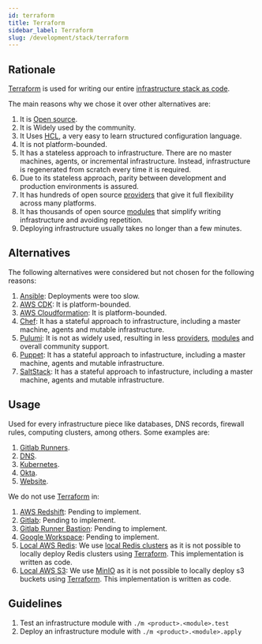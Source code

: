 ```yaml
---
id: terraform
title: Terraform
sidebar_label: Terraform
slug: /development/stack/terraform
---
```


## Rationale

[Terraform][TERRAFORM]
is used for writing our entire
[infrastructure stack as code](https://en.wikipedia.org/wiki/Infrastructure_as_code).

The main reasons why we chose it
over other alternatives are:

1. It is [Open source](https://opensource.com/resources/what-open-source).
1. It is Widely used by the community.
1. It Uses [HCL](https://github.com/hashicorp/hcl),
    a very easy to learn structured configuration language.
1. It is not platform-bounded.
1. It has a stateless approach to infrastructure.
    There are no master machines, agents,
    or incremental infrastructure. Instead, infrastructure
    is regenerated from scratch every time it is required.
1. Due to its stateless approach,
    parity between development and production environments
    is assured.
1. It has hundreds of open source
    [providers](https://registry.terraform.io/browse/providers)
    that give it full flexibility across many platforms.
1. It has thousands of open source
    [modules](https://registry.terraform.io/browse/modules)
    that simplify writing infrastructure and avoiding repetition.
1. Deploying infrastructure
    usually takes no longer than a few minutes.

## Alternatives

The following alternatives were considered
but not chosen for the following reasons:

1. [Ansible](https://www.ansible.com/):
    Deployments were too slow.
1. [AWS CDK](https://aws.amazon.com/cdk/):
    It is platform-bounded.
1. [AWS Cloudformation](https://aws.amazon.com/cloudformation/):
    It is platform-bounded.
1. [Chef](https://www.chef.io/):
    It has a stateful approach to infrastructure, including
    a master machine, agents and mutable infrastructure.
1. [Pulumi](https://www.pulumi.com/):
    It is not as widely used,
    resulting in less
    [providers](https://www.pulumi.com/docs/intro/cloud-providers/),
    [modules](https://www.npmjs.com/search?q=pulumi&page=0&perPage=20)
    and overall community support.
1. [Puppet](https://puppet.com/):
    It has a stateful approach to infastructure, including
    a master machine, agents and mutable infrastructure.
1. [SaltStack](https://saltproject.io/):
    It has a stateful approach to infastructure, including
    a master machine, agents and mutable infrastructure.

## Usage

Used for every infrastructure piece
like databases, DNS records, firewall rules,
computing clusters, among others.
Some examples are:

1. [Gitlab Runners](https://gitlab.com/fluidattacks/universe/-/tree/2a1e5fc66bcf675fd4249cdf3faf31d3a414a85d/makes/applications/makes/ci/src/terraform).
1. [DNS](https://gitlab.com/fluidattacks/universe/-/tree/2a1e5fc66bcf675fd4249cdf3faf31d3a414a85d/makes/applications/makes/dns/src/terraform).
1. [Kubernetes](https://gitlab.com/fluidattacks/universe/-/tree/2a1e5fc66bcf675fd4249cdf3faf31d3a414a85d/makes/applications/makes/k8s/src/terraform).
1. [Okta](https://gitlab.com/fluidattacks/universe/-/tree/2a1e5fc66bcf675fd4249cdf3faf31d3a414a85d/makes/applications/makes/okta/src/terraform).
1. [Website](https://gitlab.com/fluidattacks/universe/-/tree/2a1e5fc66bcf675fd4249cdf3faf31d3a414a85d/airs/deploy/production/terraform).

We do not use [Terraform][TERRAFORM] in:

1. [AWS Redshift](/development/stack/aws/redshift/):
    Pending to implement.
1. [Gitlab](/development/stack/gitlab):
    Pending to implement.
1. [Gitlab Runner Bastion](https://docs.gitlab.com/runner/configuration/autoscale.html):
    Pending to implement.
1. [Google Workspace](https://workspace.google.com/):
    Pending to implement.
1. [Local AWS Redis](/development/stack/aws/redis/):
    We use [local Redis clusters](https://redis.io/topics/cluster-tutorial)
    as it is not possible to locally deploy Redis clusters using
    [Terraform][TERRAFORM].
    This implementation is written as code.
1. [Local AWS S3](/development/stack/aws/s3):
    We use [MinIO](https://min.io/)
    as it is not possible to locally deploy s3 buckets using
    [Terraform][TERRAFORM].
    This implementation is written as code.

## Guidelines

1. Test an infrastructure module with `./m <product>.<module>.test`
1. Deploy an infrastructure module with `./m <product>.<module>.apply`

[TERRAFORM]: https://www.terraform.io/
